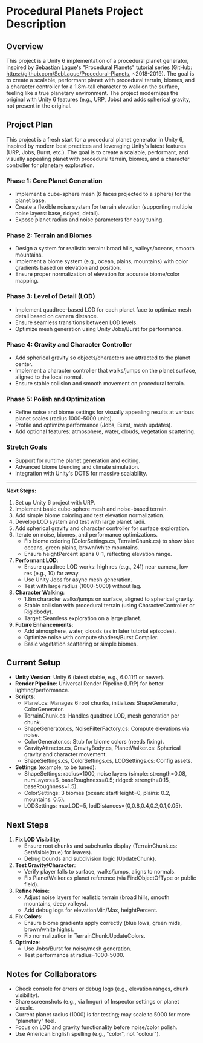 # Procedural Planets Project Description

## Overview

This project is a Unity 6 implementation of a procedural planet generator, inspired by Sebastian Lague's "Procedural Planets" tutorial series (GitHub: https://github.com/SebLague/Procedural-Planets, ~2018-2019). The goal is to create a scalable, performant planet with procedural terrain, biomes, and a character controller for a 1.8m-tall character to walk on the surface, feeling like a true planetary environment. The project modernizes the original with Unity 6 features (e.g., URP, Jobs) and adds spherical gravity, not present in the original.

## Project Plan

This project is a fresh start for a procedural planet generator in Unity 6, inspired by modern best practices and leveraging Unity's latest features (URP, Jobs, Burst, etc.). The goal is to create a scalable, performant, and visually appealing planet with procedural terrain, biomes, and a character controller for planetary exploration.

### Phase 1: Core Planet Generation

- Implement a cube-sphere mesh (6 faces projected to a sphere) for the planet base.
- Create a flexible noise system for terrain elevation (supporting multiple noise layers: base, ridged, detail).
- Expose planet radius and noise parameters for easy tuning.

### Phase 2: Terrain and Biomes

- Design a system for realistic terrain: broad hills, valleys/oceans, smooth mountains.
- Implement a biome system (e.g., ocean, plains, mountains) with color gradients based on elevation and position.
- Ensure proper normalization of elevation for accurate biome/color mapping.

### Phase 3: Level of Detail (LOD)

- Implement quadtree-based LOD for each planet face to optimize mesh detail based on camera distance.
- Ensure seamless transitions between LOD levels.
- Optimize mesh generation using Unity Jobs/Burst for performance.

### Phase 4: Gravity and Character Controller

- Add spherical gravity so objects/characters are attracted to the planet center.
- Implement a character controller that walks/jumps on the planet surface, aligned to the local normal.
- Ensure stable collision and smooth movement on procedural terrain.

### Phase 5: Polish and Optimization

- Refine noise and biome settings for visually appealing results at various planet scales (radius 1000-5000 units).
- Profile and optimize performance (Jobs, Burst, mesh updates).
- Add optional features: atmosphere, water, clouds, vegetation scattering.

### Stretch Goals

- Support for runtime planet generation and editing.
- Advanced biome blending and climate simulation.
- Integration with Unity's DOTS for massive scalability.

---

**Next Steps:**

1. Set up Unity 6 project with URP.
2. Implement basic cube-sphere mesh and noise-based terrain.
3. Add simple biome coloring and test elevation normalization.
4. Develop LOD system and test with large planet radii.
5. Add spherical gravity and character controller for surface exploration.
6. Iterate on noise, biomes, and performance optimizations.
   - Fix biome coloring (ColorSettings.cs, TerrainChunk.cs) to show blue oceans, green plains, brown/white mountains.
   - Ensure heightPercent spans 0-1, reflecting elevation range.
7. **Performant LOD**:
   - Ensure quadtree LOD works: high res (e.g., 241) near camera, low res (e.g., 10) far away.
   - Use Unity Jobs for async mesh generation.
   - Test with large radius (1000-5000) without lag.
8. **Character Walking**:
   - 1.8m character walks/jumps on surface, aligned to spherical gravity.
   - Stable collision with procedural terrain (using CharacterController or Rigidbody).
   - Target: Seamless exploration on a large planet.
9. **Future Enhancements**:
   - Add atmosphere, water, clouds (as in later tutorial episodes).
   - Optimize noise with compute shaders/Burst Compiler.
   - Basic vegetation scattering or simple biomes.

## Current Setup

- **Unity Version**: Unity 6 (latest stable, e.g., 6.0.11f1 or newer).
- **Render Pipeline**: Universal Render Pipeline (URP) for better lighting/performance.
- **Scripts**:
  - Planet.cs: Manages 6 root chunks, initializes ShapeGenerator, ColorGenerator.
  - TerrainChunk.cs: Handles quadtree LOD, mesh generation per chunk.
  - ShapeGenerator.cs, NoiseFilterFactory.cs: Compute elevations via noise.
  - ColorGenerator.cs: Stub for biome colors (needs fixing).
  - GravityAttractor.cs, GravityBody.cs, PlanetWalker.cs: Spherical gravity and character movement.
  - ShapeSettings.cs, ColorSettings.cs, LODSettings.cs: Config assets.
- **Settings** (example, to be tuned):
  - ShapeSettings: radius=1000, noise layers (simple: strength=0.08, numLayers=6, baseRoughness=0.5; ridged: strength=0.15, baseRoughness=1.5).
  - ColorSettings: 3 biomes (ocean: startHeight=0, plains: 0.2, mountains: 0.5).
  - LODSettings: maxLOD=5, lodDistances={0,0.8,0.4,0.2,0.1,0.05}.

## Next Steps

1. **Fix LOD Visibility**:
   - Ensure root chunks and subchunks display (TerrainChunk.cs: SetVisible(true) for leaves).
   - Debug bounds and subdivision logic (UpdateChunk).
2. **Test Gravity/Character**:
   - Verify player falls to surface, walks/jumps, aligns to normals.
   - Fix PlanetWalker.cs planet reference (via FindObjectOfType or public field).
3. **Refine Noise**:
   - Adjust noise layers for realistic terrain (broad hills, smooth mountains, deep valleys).
   - Add debug logs for elevationMin/Max, heightPercent.
4. **Fix Colors**:
   - Ensure biome gradients apply correctly (blue lows, green mids, brown/white highs).
   - Fix normalization in TerrainChunk.UpdateColors.
5. **Optimize**:
   - Use Jobs/Burst for noise/mesh generation.
   - Test performance at radius=1000-5000.

## Notes for Collaborators

- Check console for errors or debug logs (e.g., elevation ranges, chunk visibility).
- Share screenshots (e.g., via Imgur) of Inspector settings or planet visuals.
- Current planet radius (1000) is for testing; may scale to 5000 for more "planetary" feel.
- Focus on LOD and gravity functionality before noise/color polish.
- Use American English spelling (e.g., "color", not "colour").

